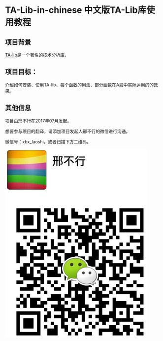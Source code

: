 # TA-Lib-in-chinese 中文版TA-Lib库使用教程

## 项目背景
[TA-lib](http://www.ta-lib.org)是一个著名的技术分析库，

## 项目目标：
介绍如何安装、使用TA-lib、每个函数的用法、部分函数在A股中实际运用的的效果。

## 其他信息
项目由邢不行在2017年07月发起。

想要参与项目的翻译，请添加项目发起人邢不行的微信进行沟通。

微信号：xbx\_laoshi，或者扫描下方二维码。

![](/assets/邢不行微信二维码.jpeg)


